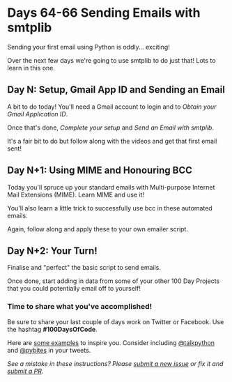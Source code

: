 # Days 64-66 Sending Emails with smtplib

Sending your first email using Python is oddly... exciting! 

Over the next few days we're going to use smtplib to do just that! Lots to learn in this one.


## Day N: Setup, Gmail App ID and Sending an Email

A bit to do today! You'll need a Gmail account to login and to *Obtain your Gmail Application ID*.

Once that's done, *Complete your setup* and *Send an Email with smtplib*.

It's a fair bit to do but follow along with the videos and get that first email sent!


## Day N+1: Using MIME and Honouring BCC

Today you'll spruce up your standard emails with Multi-purpose Internet Mail Extensions (MIME). Learn MIME and use it!

You'll also learn a little trick to successfully use bcc in these automated emails.

Again, follow along and apply these to your own emailer script.


## Day N+2: Your Turn!

Finalise and "perfect" the basic script to send emails.

Once done, start adding in data from some of your other 100 Day Projects that you could potentially email off to yourself!


### Time to share what you've accomplished!

Be sure to share your last couple of days work on Twitter or Facebook. Use the hashtag **#100DaysOfCode**. 

Here are [some examples](https://twitter.com/search?q=%23100DaysOfCode) to inspire you. Consider including [@talkpython](https://twitter.com/talkpython) and [@pybites](https://twitter.com/pybites) in your tweets.

*See a mistake in these instructions? Please [submit a new issue](https://github.com/talkpython/100daysofcode-with-python-course/issues) or fix it and [submit a PR](https://github.com/talkpython/100daysofcode-with-python-course/pulls).*
